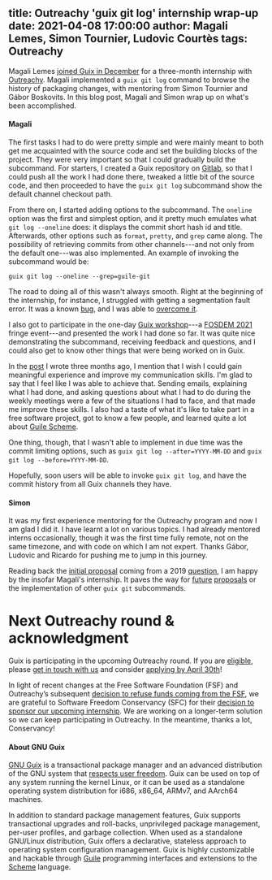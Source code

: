 title: Outreachy 'guix git log' internship wrap-up
date: 2021-04-08 17:00:00
author: Magali Lemes, Simon Tournier, Ludovic Courtès
tags: Outreachy
---

Magali Lemes [joined Guix in
December](https://guix.gnu.org/en/blog/2020/add-a-subcommand-showing-gnu-guix-history-of-all-packages/)
for a three-month internship with
[Outreachy](https://www.outreachy.org/).  Magali implemented a `guix git
log` command to browse the history of packaging changes, with mentoring
from Simon Tournier and Gábor Boskovits.  In this blog post, Magali and
Simon wrap up on what's been accomplished.

#### Magali

The first tasks I had to do were pretty simple and were mainly meant to both get
me acquainted with the source code and set the building blocks of the
project.  They were very important so that I could gradually build the
subcommand.  For starters, I created a Guix repository on
[Gitlab](https://gitlab.com/magalilemes/guix), so that I could push all the work
I had done there, tweaked a little bit of the source code, and then proceeded to
have the `guix git log` subcommand show the default channel checkout path.

From there on, I started adding options to the subcommand.  The `oneline`
option was the first and simplest option, and it pretty much emulates what
`git log --oneline` does: it displays the commit short hash id and
title. Afterwards, other options such as `format`, `pretty`, and `grep` came
along.  The possibility of retrieving commits from other channels---and not
only from the default one---was also implemented.  An example of invoking the
subcommand would be:

```
guix git log --oneline --grep=guile-git
```

The road to doing all of this wasn't always smooth.  Right at the beginning of
the internship, for instance, I struggled with getting a segmentation fault
error.  It was a known
[bug](https://gitlab.com/guile-git/guile-git/-/issues/21), and I was able to
[overcome
it](https://lists.gnu.org/archive/html/guix-devel/2020-12/msg00226.html).

I also got to participate in the one-day [Guix
workshop](https://guix.gnu.org/en/blog/2021/meet-guix-at-fosdem-2021/)---a
[FOSDEM 2021](https://fosdem.org/2021/) fringe event---and presented the work
I had done so far. It was quite nice demonstrating the subcommand, receiving
feedback and questions, and I could also get to know other things that were
being worked on in Guix.

In the
[post](https://guix.gnu.org/en/blog/2020/add-a-subcommand-showing-gnu-guix-history-of-all-packages/)
I wrote three months ago, I mention that I wish I could gain meaningful
experience and improve my communication skills.  I'm glad to say that I feel
like I was able to achieve that.  Sending emails, explaining what I had done,
and asking questions about what I had to do during the weekly meetings were a
few of the situations I had to face, and that made me improve these skills.  I
also had a taste of what it's like to take part in a free software project,
got to know a few people, and learned quite a lot about [Guile
Scheme](https://www.gnu.org/software/guile/).

One thing, though, that I wasn't able to implement in due time was the commit
limiting options, such as `guix git log --after=YYYY-MM-DD` and `guix git log
--before=YYYY-MM-DD`.

Hopefully, soon users will be able to invoke `guix git log`, and  have the
commit history from all Guix channels they have.

#### Simon

It was my first experience mentoring for the Outreachy program and now I am
glad I did it.  I have learnt a lot on various topics.  I had already
mentored interns occasionally, though it was the first time fully remote, not
on the same timezone, and with code on which I am not expert.  Thanks Gábor,
Ludovic and Ricardo for pushing me to jump in this journey.

Reading back the [initial
proposal](https://lists.gnu.org/archive/html/guix-devel/2020-09/msg00108.html)
coming from a 2019
[question](https://lists.gnu.org/archive/html/help-guix/2019-06/msg00098.html),
I am happy by the insofar Magali's internship.  It paves the way for
[future](https://lists.gnu.org/archive/html/guix-devel/2020-12/msg00141.html)
[proposals](https://lists.gnu.org/archive/html/guix-devel/2020-12/msg00170.html)
or the implementation of other `guix git` subcommands.

# Next Outreachy round & acknowledgment

Guix is participating in the upcoming Outreachy round.  If you are
[eligible](https://www.outreachy.org/docs/applicant/#eligibility),
please [get in touch with us](https://guix.gnu.org/en/contact) and
consider [applying by April
30th](https://www.outreachy.org/docs/applicant/#outreachy-schedule)!

In light of recent changes at the Free Software Foundation (FSF) and
Outreachy’s subsequent [decision to refuse funds coming from the
FSF](https://www.outreachy.org/blog/2021-03-23/fsf-participation-barred/),
we are grateful to Software Freedom Conservancy (SFC) for their
[decision to sponsor our upcoming
internship](https://sfconservancy.org/blog/2021/mar/23/outreachy-fsf/).
We are working on a longer-term solution so we can keep participating
in Outreachy.  In the meantime, thanks a lot, Conservancy!

#### About GNU Guix

[GNU Guix](https://guix.gnu.org) is a transactional package
manager and an advanced distribution of the GNU system that [respects
user
freedom](https://www.gnu.org/distros/free-system-distribution-guidelines.html).
Guix can be used on top of any system running the kernel Linux, or it
can be used as a standalone operating system distribution for i686,
x86_64, ARMv7, and AArch64 machines.

In addition to standard package management features, Guix supports
transactional upgrades and roll-backs, unprivileged package management,
per-user profiles, and garbage collection.  When used as a standalone
GNU/Linux distribution, Guix offers a declarative, stateless approach to
operating system configuration management.  Guix is highly customizable
and hackable through [Guile](https://www.gnu.org/software/guile)
programming interfaces and extensions to the
[Scheme](http://schemers.org) language.

